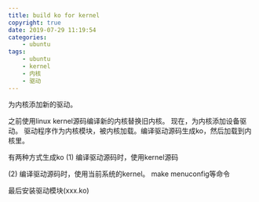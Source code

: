 ```yaml
---
title: build ko for kernel
copyright: true
date: 2019-07-29 11:19:54
categories:
    - ubuntu
tags:
    - ubuntu
    - kernel
    - 内核
    - 驱动
---
```

为内核添加新的驱动。

<!-- more -->

之前使用linux kernel源码编译新的内核替换旧内核。
现在，为内核添加设备驱动。
驱动程序作为内核模块，被内核加载。编译驱动源码生成ko，然后加载到内核里。

有两种方式生成ko
(1) 编译驱动源码时，使用kernel源码

(2) 编译驱动源码时，使用当前系统的kernel。
make menuconfig等命令

最后安装驱动模块(xxx.ko)

